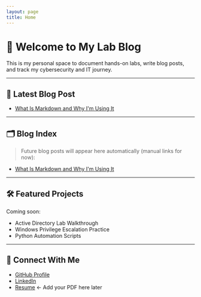 ```yaml
---
layout: page
title: Home
---
```


# 👋 Welcome to My Lab Blog

This is my personal space to document hands-on labs, write blog posts, and track my cybersecurity and IT journey.

---

## 📘 Latest Blog Post

- [What Is Markdown and Why I'm Using It](2024/04/30/what-is-markdown.html)

---

## 🗂 Blog Index

> Future blog posts will appear here automatically (manual links for now):

- [What Is Markdown and Why I'm Using It](2024/04/30/what-is-markdown.html)

---

## 🛠 Featured Projects

Coming soon:
- Active Directory Lab Walkthrough
- Windows Privilege Escalation Practice
- Python Automation Scripts

---

## 📎 Connect With Me

- [GitHub Profile](https://github.com/sloucks623)
- [LinkedIn](https://linkedin.com/in/YOUR-USERNAME)
- [Resume](./assets/resume.pdf)  ← Add your PDF here later
